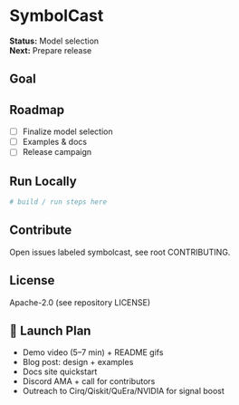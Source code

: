# SymbolCast

**Status:** Model selection  
**Next:** Prepare release

## Goal
<short goal>

## Roadmap
- [ ] Finalize model selection
- [ ] Examples & docs
- [ ] Release campaign

## Run Locally
```bash
# build / run steps here
```

## Contribute
Open issues labeled symbolcast, see root CONTRIBUTING.

## License
Apache-2.0 (see repository LICENSE)

## 🚀 Launch Plan
- Demo video (5–7 min) + README gifs
- Blog post: design + examples
- Docs site quickstart
- Discord AMA + call for contributors
- Outreach to Cirq/Qiskit/QuEra/NVIDIA for signal boost

